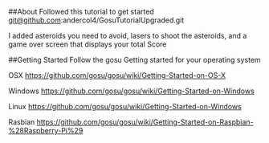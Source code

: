 ##About
Followed this tutorial to get started
git@github.com:andercol4/GosuTutorialUpgraded.git

I added asteroids you need to avoid, lasers to shoot the asteroids, and a game over screen that displays your total Score

##Getting Started
Follow the gosu Getting started for your operating system

OSX
https://github.com/gosu/gosu/wiki/Getting-Started-on-OS-X

Windows
https://github.com/gosu/gosu/wiki/Getting-Started-on-Windows

Linux
https://github.com/gosu/gosu/wiki/Getting-Started-on-Windows

Rasbian
https://github.com/gosu/gosu/wiki/Getting-Started-on-Raspbian-%28Raspberry-Pi%29
